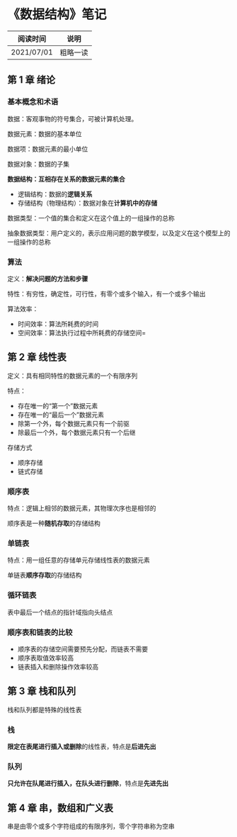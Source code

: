 # 《数据结构》笔记

| 阅读时间   | 说明     |
| ---------- | -------- |
| 2021/07/01 | 粗略一读 |



## 第 1 章 绪论

### 基本概念和术语

数据：客观事物的符号集合，可被计算机处理。

数据元素：数据的基本单位

数据项：数据元素的最小单位

数据对象：数据的子集

**数据结构：互相存在关系的数据元素的集合** 

  - 逻辑结构：数据的**逻辑关系**
  - 存储结构（物理结构）：数据对象在**计算机中的存储**

数据类型：一个值的集合和定义在这个值上的一组操作的总称

抽象数据类型：用户定义的，表示应用问题的数学模型，以及定义在这个模型上的一组操作的总称

### 算法

定义：**解决问题的方法和步骤**

特性：有穷性，确定性，可行性，有零个或多个输入，有一个或多个输出

算法效率：

- 时间效率：算法所耗费的时间
- 空间效率：算法执行过程中所耗费的存储空间=

## 第 2 章 线性表

定义：具有相同特性的数据元素的一个有限序列

特点：

- 存在唯一的“第一个”数据元素
- 存在唯一的“最后一个”数据元素
- 除第一个外，每个数据元素只有一个前驱
- 除最后一个外，每个数据元素只有一个后继

存储方式

- 顺序存储
- 链式存储

### 顺序表

特点：逻辑上相邻的数据元素，其物理次序也是相邻的

顺序表是一种**随机存取**的存储结构

### 单链表

特点：用一组任意的存储单元存储线性表的数据元素

单链表**顺序存取**的存储结构

### 循环链表

表中最后一个结点的指针域指向头结点

### 顺序表和链表的比较

- 顺序表的存储空间需要预先分配，而链表不需要
- 顺序表取值效率较高
- 链表插入和删除操作效率较高

## 第 3 章 栈和队列

栈和队列都是特殊的线性表

### 栈

**限定在表尾进行插入或删除**的线性表，特点是**后进先出**

### 队列

**只允许在队尾进行插入，在队头进行删除**，特点是**先进先出**



## 第 4 章 串，数组和广义表

串是由零个或多个字符组成的有限序列，零个字符串称为空串
